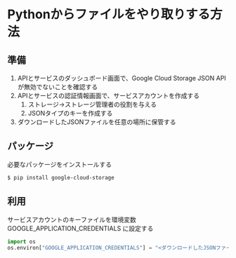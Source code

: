 # Pythonからファイルをやり取りする方法

## 準備
1. APIとサービスのダッシュボード画面で、Google Cloud Storage JSON APIが無効でないことを確認する
1. APIとサービスの認証情報画面で、サービスアカウントを作成する
    1. ストレージ→ストレージ管理者の役割を与える
    1. JSONタイプのキーを作成する
1. ダウンロードしたJSONファイルを任意の場所に保管する

## パッケージ
必要なパッケージをインストールする
```bash
$ pip install google-cloud-storage
```

## 利用
サービスアカウントのキーファイルを環境変数 GOOGLE_APPLICATION_CREDENTIALS に設定する
```python
import os
os.environ["GOOGLE_APPLICATION_CREDENTIALS"] = "<ダウンロードしたJSONファイル>"
```
